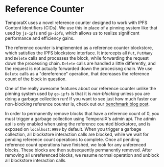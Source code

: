 # Reference Counter

TemporalX uses a novel reference counter designed to work with IPFS Content Identifiers (CIDs). We use this in place of a pinning system like that used by `js-ipfs` and `go-ipfs`, which allows us to realize significant performance and efficiency gains.

The reference counter is implemented as a reference counter blockstore, which satisfies the IPFS blockstore interface. It intercepts all `Put`, `PutMany` and `Delete` calls and processes the block, while forwarding the request down the processing chain. `Delete` calls are handled a little differently, and the request is not actually forwarded down the procesisng chain. We use `Delete` calls as a "dereference" operation, that decreases the reference count of the block in question.

One of the really awesome features about our reference counter unlike the pinning system used by `go-ipfs` is that it is *non-blocking* unless you are doing a garbage collection run! If you want to see just how much faster our non-blocking reference counter is, check out our [benchmark blog post](https://medium.com/temporal-cloud/temporalx-vs-go-ipfs-official-node-benchmarks-8457037a77cf).

In order to permanently remove blocks that have a reference count of 0, you must trigger a garbage collection using TemporalX's admin api. The admin api is only enabled when using the reference counted blockstore, and is exposed on `localhost:9999` by default.  When you trigger a garbage collection, all blockstore interaction calls are blocked, while we wait for pending reference count operations to complete. Once all pending reference count operations have finished, we look for any unferenced blocks. These blocks are then subsequently permanently removed. After removing all unreferenced blocks, we resume normal operation and unblock all blockstore interaction calls.